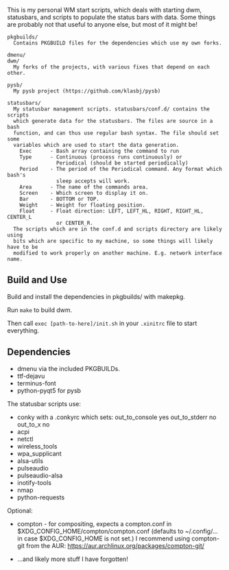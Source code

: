 This is my personal WM start scripts, which deals with starting dwm,
statusbars, and scripts to populate the status bars with data. Some things are
probably not that useful to anyone else, but most of it might be!

```
pkgbuilds/
  Contains PKGBUILD files for the dependencies which use my own forks.

dmenu/
dwm/
  My forks of the projects, with various fixes that depend on each other.

pysb/
  My pysb project (https://github.com/klasbj/pysb)

statusbars/
  My statusbar management scripts. statusbars/conf.d/ contains the scripts
  which generate data for the statusbars. The files are source in a bash
  function, and can thus use regular bash syntax. The file should set some
  variables which are used to start the data generation.
    Exec      - Bash array containing the command to run
    Type      - Continuous (process runs continuously) or
                Periodical (should be started periodically)
    Period    - The period of the Periodical command. Any format which bash's
                sleep accepts will work.
    Area      - The name of the commands area.
    Screen    - Which screen to display it on.
    Bar       - BOTTOM or TOP.
    Weight    - Weight for floating position.
    Float     - Float direction: LEFT, LEFT_HL, RIGHT, RIGHT_HL, CENTER_L
                or CENTER_R.
  The scripts which are in the conf.d and scripts directory are likely using
  bits which are specific to my machine, so some things will likely have to be
  modified to work properly on another machine. E.g. network interface name.
```

Build and Use
-------------

Build and install the dependencies in pkgbuilds/ with makepkg.

Run `make` to build dwm.

Then call `exec [path-to-here]/init.sh` in your `.xinitrc` file to start everything.


Dependencies
------------

* dmenu via the included PKGBUILDs.
* ttf-dejavu
* terminus-font
* python-pyqt5 for pysb

The statusbar scripts use:
* conky with a .conkyrc which sets:
      out_to_console yes
      out_to_stderr no
      out_to_x no
* acpi
* netctl
* wireless\_tools
* wpa\_supplicant
* alsa-utils
* pulseaudio
* pulseaudio-alsa
* inotify-tools
* nmap
* python-requests

Optional:
* compton - for compositing, expects a compton.conf in
            $XDG_CONFIG_HOME/compton/compton.conf (defaults to ~/.config/...
            in case $XDG_CONFIG_HOME is not set.)
            I recommend using compton-git from the AUR:
            https://aur.archlinux.org/packages/compton-git/

* ...and likely more stuff I have forgotten!
